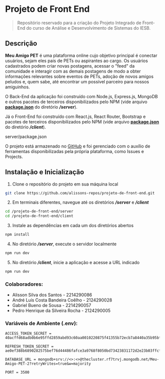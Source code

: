 # Projeto de Front End

> Repositório reservado para a criação do Projeto Integrado de Front-End do curso de Análise e Desenvolvimento de Sistemas do IESB.

## Descrição

**Meu Amigo PET** é uma plataforma online cujo objetivo principal é conectar usuários, sejam eles pais de PETs ou aspirantes ao cargo. Os usuários cadastrados podem criar novas postagens, acessar o "feed" da comunidade e interagir com as demais postagens de modo a obter informações relevantes sobre eventos de PETs, adoção de novos amigos peludos e, quem sabe, até encontrar um possível parceiro para nossos amiguinhos.

O Back-End da aplicação foi construído com Node.js, Express.js, MongoDB e outros pacotes de terceiros disponibilizados pelo NPM (vide arquivo [**package.json**](server/package.json) do diretório **_/server_**).

Já o Front-End foi construído com React.js, React Router, Bootstrap e pacotes de terceiros disponibilizados pelo NPM (vide arquivo [**package.json**](client/package.json) do diretório **_/client_**).

server/package.json

O projeto está armazenado no [GitHub](https://github.com/alissons-repos/projeto-de-front-end) e foi gerenciado com o auxílio de ferramentas disponibilizadas pela própria plataforma, como Issues e Projects.

## Instalação e Inicialização

1. Clone o repositório do projeto em sua máquina local

```bash
git clone https://github.com/alissons-repos/projeto-de-front-end.git
```

2. Em terminais diferentes, navegue até os diretórios **_/server_** e **_/client_**

```bash
cd /projeto-de-front-end/server
cd /projeto-de-front-end/client
```

3. Instale as dependências em cada um dos diretórios abertos

```bash
npm install
```

4. No diretório **_/server_**, execute o servidor localmente

```bash
npm run dev
```

5. No diretório **_/client_**, inicie a aplicação e acesse a URL indicado

```bash
npm run dev
```

### Colaboradores:

-   Alisson Silva dos Santos - 2214290086
-   André Luís Costa Bandeira Coêlho - 2124290028
-   Gabriel Bueno de Sousa - 2214290057
-   Pedro Henrique da Silveira Rocha - 2124290005

### Variáveis de Ambiente (.env):

```
ACCESS_TOKEN_SECRET = 40acffd68adb0b6e95ffd2859abd93c60aa0010220875f41355b72ecb7a8440a35b95bfb3bbaaa6319973469d397a05cb2bf102ccada8e9d40c86ec783fcb7f4

REFRESH_TOKEN_SECRET = ae0ef388b6890282575bef76d44486fafce3a9768f8050bd73423831172d2e23b03ffcf1c937615d133da0bdd58ac528f7df7d64a056c7d56e5708eab15ef322

DATABASE_URL = mongodb+srv://<>:<>@thecluster.rf7trvj.mongodb.net/Meu-Amigo-PET-2?retryWrites=true&w=majority

PORT = 3500
```
